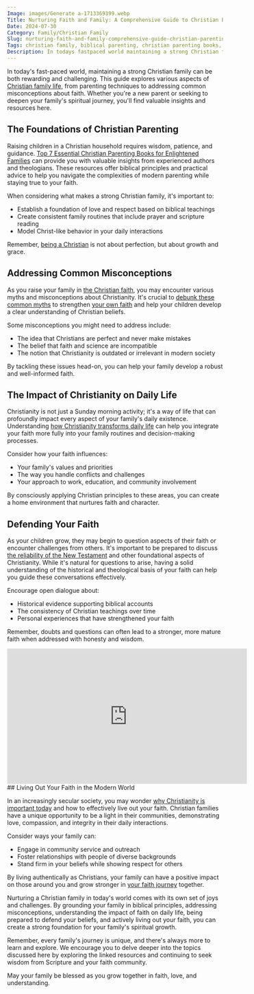 ```yaml
---
Image: images/Generate a-1713369399.webp
Title: Nurturing Faith and Family: A Comprehensive Guide to Christian Parenting and Life
Date: 2024-07-30
Category: Family/Christian Family
Slug: nurturing-faith-and-family-comprehensive-guide-christian-parenting-life
Tags: christian family, biblical parenting, christian parenting books, christianity, parenting, faith, family values, pillar
Description: In todays fastpaced world maintaining a strong Christian family can be both rewarding and challenging This guide explores various aspects of Christian family life from parenting techniques to addressing common misconceptions about faith Whether youre a new parent or seeking to deepen your familys spiritual journey youll find valuable insights
---
```


In today's fast-paced world, maintaining a strong Christian family can be both rewarding and challenging. This guide explores various aspects of [Christian family life](/authority-and-obedience), from parenting techniques to addressing common misconceptions about faith. Whether you're a new parent or seeking to deepen your family's spiritual journey, you'll find valuable insights and resources here.

## The Foundations of Christian Parenting

Raising children in a Christian household requires wisdom, patience, and guidance. [Top 7 Essential Christian Parenting Books for Enlightened Families](/top-7-essential-christian-parenting-books-for-enlightened-families) can provide you with valuable insights from experienced authors and theologians. These resources offer biblical principles and practical advice to help you navigate the complexities of modern parenting while staying true to your faith.

When considering what makes a strong Christian family, it's important to:

- Establish a foundation of love and respect based on biblical teachings
- Create consistent family routines that include prayer and scripture reading
- Model Christ-like behavior in your daily interactions

Remember, [being a Christian](/discover-the-meaning-of-being-a-christian-ultimate-guide-for-believers) is not about perfection, but about growth and grace.

## Addressing Common Misconceptions

As you raise your family in [the Christian faith](/ultimate-guide-best-order-to-read-the-bible-for-beginners), you may encounter various myths and misconceptions about Christianity. It's crucial to [debunk these common myths](/debunking-5-common-myths-about-christianity) to strengthen [your own faith](/pray-for-you-today-7-powerful-ways-to-connect-with-god) and help your children develop a clear understanding of Christian beliefs.

Some misconceptions you might need to address include:

- The idea that Christians are perfect and never make mistakes
- The belief that faith and science are incompatible
- The notion that Christianity is outdated or irrelevant in modern society

By tackling these issues head-on, you can help your family develop a robust and well-informed faith.

## The Impact of Christianity on Daily Life

Christianity is not just a Sunday morning activity; it's a way of life that can profoundly impact every aspect of your family's daily existence. Understanding [how Christianity transforms daily life](/10-ways-christianity-transforms-daily-life-a-comprehensive-guide) can help you integrate your faith more fully into your family routines and decision-making processes.

Consider how your faith influences:

- Your family's values and priorities
- The way you handle conflicts and challenges
- Your approach to work, education, and community involvement

By consciously applying Christian principles to these areas, you can create a home environment that nurtures faith and character.

## Defending Your Faith

As your children grow, they may begin to question aspects of their faith or encounter challenges from others. It's important to be prepared to discuss [the reliability of the New Testament](/unveiling-the-truth-why-the-reliability-of-the-new-testament-is-questioned) and other foundational aspects of Christianity. While it's natural for questions to arise, having a solid understanding of the historical and theological basis of your faith can help you guide these conversations effectively.

Encourage open dialogue about:

- Historical evidence supporting biblical accounts
- The consistency of Christian teachings over time
- Personal experiences that have strengthened your faith

Remember, doubts and questions can often lead to a stronger, more mature faith when addressed with honesty and wisdom.


<iframe width="560" height="315" src="https://www.youtube.com/embed/9-lLOnZhdvw" frameborder="0" allow="autoplay; encrypted-media" allowfullscreen></iframe>
## Living Out Your Faith in the Modern World

In an increasingly secular society, you may wonder [why Christianity is important today](/ultimate-guide-to-understanding-christianity-is-it-the-true-religion) and how to effectively live out your faith. Christian families have a unique opportunity to be a light in their communities, demonstrating love, compassion, and integrity in their daily interactions.

Consider ways your family can:

- Engage in community service and outreach
- Foster relationships with people of diverse backgrounds
- Stand firm in your beliefs while showing respect for others

By living authentically as Christians, your family can have a positive impact on those around you and grow stronger in [your faith journey](/journey-to-faith-understanding-and-embracing-christianity) together.



Nurturing a Christian family in today's world comes with its own set of joys and challenges. By grounding your family in biblical principles, addressing misconceptions, understanding the impact of faith on daily life, being prepared to defend your beliefs, and actively living out your faith, you can create a strong foundation for your family's spiritual growth.

Remember, every family's journey is unique, and there's always more to learn and explore. We encourage you to delve deeper into the topics discussed here by exploring the linked resources and continuing to seek wisdom from Scripture and your faith community.

May your family be blessed as you grow together in faith, love, and understanding.